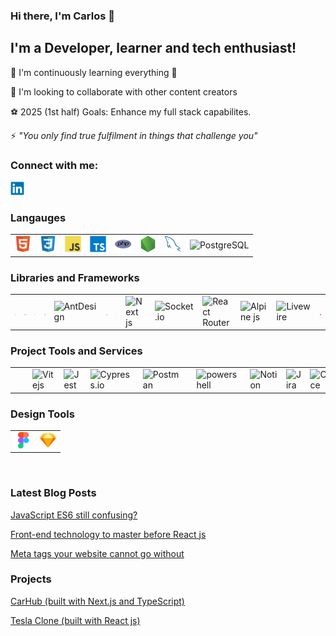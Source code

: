 ### Hi there, I'm Carlos :wave:

## I'm a Developer, learner and tech enthusiast!

:seedling: I'm continuously learning everything :rofl:

:dancers: I'm looking to collaborate with other content creators

:soccer: 2025 (1st half) Goals: Enhance my full stack capabilites.

:zap: _"You only find true fulfilment in things that challenge you"_

### Connect with me:

[<img alt="Carlos 860 | LinkedIn" width="22px" src="https://raw.githubusercontent.com/devicons/devicon/2ae2a900d2f041da66e950e4d48052658d850630/icons/linkedin/linkedin-original.svg" />](https://www.linkedin.com/in/carlos-timotheus-b276b4176/)

### Langauges

<table>
    <tbody>
        <tr>
            <td>
                <img alt="HTML5" width="26px" title="HTML5" src="https://raw.githubusercontent.com/devicons/devicon/2ae2a900d2f041da66e950e4d48052658d850630/icons/html5/html5-original.svg" />
            </td>
            <td>
                <img alt="CSS3" width="26px" title="CCS3" src="https://raw.githubusercontent.com/devicons/devicon/2ae2a900d2f041da66e950e4d48052658d850630/icons/css3/css3-original.svg" />
            </td>
            <td>
                <img alt="JavaScript" width="26px" title="JavaScript" src="https://raw.githubusercontent.com/devicons/devicon/2ae2a900d2f041da66e950e4d48052658d850630/icons/javascript/javascript-original.svg" />
            </td>
            <td>
                <img alt="TypeScript" width="26px" title="TypeScript" src="https://raw.githubusercontent.com/devicons/devicon/2ae2a900d2f041da66e950e4d48052658d850630/icons/typescript/typescript-original.svg" />
            </td>
            <td>
                <img alt="PHP" width="26px" title="PHP" src="https://raw.githubusercontent.com/devicons/devicon/2ae2a900d2f041da66e950e4d48052658d850630/icons/php/php-original.svg" />
            </td>
            <td>
                <img alt="Node js" width="26px" title="Node js" src="https://raw.githubusercontent.com/devicons/devicon/2ae2a900d2f041da66e950e4d48052658d850630/icons/nodejs/nodejs-original.svg" />
            </td>
            <td>
                <img alt="MySQL" width="26px" title="MySQL" src="https://raw.githubusercontent.com/devicons/devicon/2ae2a900d2f041da66e950e4d48052658d850630/icons/mysql/mysql-original.svg" />
            </td>
            <td>               
                <img alt="PostgreSQL" width="26px" title="PostgreSQL" src="https://cdn.jsdelivr.net/gh/devicons/devicon@latest/icons/postgresql/postgresql-original.svg" />
            </td>
        </tr>
    </tbody>
</table>

### Libraries and Frameworks

<table>
    <tbody>
        <tr>
            <td>
                <img alt="SASS" width="26px" title="SASS" src="https://raw.githubusercontent.com/devicons/devicon/2ae2a900d2f041da66e950e4d48052658d850630/icons/sass/sass-original.svg" />
            </td>
            <td>
                <img alt="Bootstrap" width="26px" title="Bootstrap" src="https://raw.githubusercontent.com/devicons/devicon/2ae2a900d2f041da66e950e4d48052658d850630/icons/bootstrap/bootstrap-original.svg" />
            </td>
            <td>
                <img alt="Tailwind CSS" width="26px" title="Tailwind CSS" src="https://raw.githubusercontent.com/devicons/devicon/2ae2a900d2f041da66e950e4d48052658d850630/icons/tailwindcss/tailwindcss-plain.svg" />
            </td>
            <td>
                <img alt="Material UI" width="26px" title="Material UI" src="https://raw.githubusercontent.com/devicons/devicon/2ae2a900d2f041da66e950e4d48052658d850630/icons/materialui/materialui-original.svg" />
            </td>
            <td>
                <img alt="AntDesign" width="26px" title="AntDesign" src="https://cdn.jsdelivr.net/gh/devicons/devicon@latest/icons/antdesign/antdesign-original.svg" />
            </td>
            <td>
                <img alt="jQuery" width="26px" title="jQuery" src="https://raw.githubusercontent.com/devicons/devicon/2ae2a900d2f041da66e950e4d48052658d850630/icons/jquery/jquery-original.svg" />
            </td>
            <td>
                <img alt="React js" width="26px" title="React js" src="https://raw.githubusercontent.com/devicons/devicon/2ae2a900d2f041da66e950e4d48052658d850630/icons/react/react-original.svg" />
            </td>
            <td>
                <img alt="Next js" width="26px" title="Next js" src="https://cdn.jsdelivr.net/gh/devicons/devicon@latest/icons/nextjs/nextjs-original.svg" />
            </td>
            <td>
                <img alt="Socket.io" width="26px" title="Socket.io" src="https://cdn.jsdelivr.net/gh/devicons/devicon@latest/icons/socketio/socketio-original.svg" />
            </td>
            <td>
                <img alt="React Router" width="26px" title="React Router" src="https://cdn.jsdelivr.net/gh/devicons/devicon@latest/icons/reactrouter/reactrouter-original-wordmark.svg" />
            </td>
            <td>  
                <img alt="Alpine js" width="26px" title="Alpine js" src="https://cdn.jsdelivr.net/gh/devicons/devicon@latest/icons/alpinejs/alpinejs-original.svg" />
            </td>
            <td>
                <img alt="Livewire" width="26px" title="Livewire"src="https://cdn.jsdelivr.net/gh/devicons/devicon@latest/icons/livewire/livewire-original-wordmark.svg" />
            </td>
            <td>
                <img alt="Laravel" width="26px" title="Laravel" src="https://raw.githubusercontent.com/devicons/devicon/2ae2a900d2f041da66e950e4d48052658d850630/icons/laravel/laravel-plain.svg" />
            </td>
        </tr>
    </tbody>
</table>

### Project Tools and Services

<table>
    <tbody>
        <tr>
            <td>
                <img alt="NPM" width="26px" title="NPM" src="https://raw.githubusercontent.com/devicons/devicon/2ae2a900d2f041da66e950e4d48052658d850630/icons/npm/npm-original-wordmark.svg" />
            </td>
            <td>
                <img alt="Webpack" width="26px" title="Webpack" src="https://raw.githubusercontent.com/devicons/devicon/2ae2a900d2f041da66e950e4d48052658d850630/icons/webpack/webpack-original.svg" />
            </td>
            <td>
                <img alt="Vitejs" width="26px" title="Vitejs" src="https://cdn.jsdelivr.net/gh/devicons/devicon@latest/icons/vitejs/vitejs-original.svg" />
            </td>
            <td>
                <img alt="Jest" width="26px" title="Jest" src="https://cdn.jsdelivr.net/gh/devicons/devicon@latest/icons/jest/jest-plain.svg" />
            </td>
            <td>
                <img alt="Cypress.io" width="26px" title="Cypress.io" src="https://cdn.jsdelivr.net/gh/devicons/devicon@latest/icons/cypressio/cypressio-original.svg" />
            </td>
            <td>
                <img alt="Postman" width="26px" title="Postman" src="https://cdn.jsdelivr.net/gh/devicons/devicon@latest/icons/postman/postman-original.svg" />
            </td>
            <td>
                <img alt="vscode" width="26px" title="vscode" src="https://raw.githubusercontent.com/devicons/devicon/2ae2a900d2f041da66e950e4d48052658d850630/icons/vscode/vscode-original.svg" />
            </td>
            <td>
                <img alt="powershell" width="26px" title="powershell" src="https://cdn.jsdelivr.net/gh/devicons/devicon@latest/icons/powershell/powershell-original.svg" />
            </td>
            <td>
                <img alt="Notion" width="26px" title="Notion" src="https://cdn.jsdelivr.net/gh/devicons/devicon@latest/icons/notion/notion-original.svg" />
            </td>
            <td>
                <img alt="Jira" width="26px" title="Jira" src="https://cdn.jsdelivr.net/gh/devicons/devicon@latest/icons/jira/jira-original.svg" />
            </td>
            <td>
                <img alt="Confluence" width="26px" title="Confluence" src="https://cdn.jsdelivr.net/gh/devicons/devicon@latest/icons/confluence/confluence-original.svg" />
            </td>
            <td>
                <img alt="Slack" width="26px" title="Slack" src="https://raw.githubusercontent.com/devicons/devicon/2ae2a900d2f041da66e950e4d48052658d850630/icons/slack/slack-original.svg" />
            </td>
            <td>
                <img alt="Wordpress" width="26px" title="WordPress" src="https://raw.githubusercontent.com/devicons/devicon/2ae2a900d2f041da66e950e4d48052658d850630/icons/wordpress/wordpress-original.svg" />
            </td>
            <td>
                <img alt="Netlify" width="26px" title="Netlify" src="https://cdn.jsdelivr.net/gh/devicons/devicon@latest/icons/netlify/netlify-original.svg" />
            </td>
            <td>
                <img alt="Vercel" width="26px" title="Vercel" src="https://cdn.jsdelivr.net/gh/devicons/devicon@latest/icons/vercel/vercel-original.svg" />
            </td>
        </tr>
    </tbody>
</table>

### Design Tools

<table>
    <tbody>
        <tr>
            <td>
                <img alt="Figma" width="26px" title="Figma" src="https://raw.githubusercontent.com/devicons/devicon/2ae2a900d2f041da66e950e4d48052658d850630/icons/figma/figma-original.svg" />
            </td>
            <td>
                <img alt="Sketch" width="26px" title="Sketch" src="https://raw.githubusercontent.com/devicons/devicon/2ae2a900d2f041da66e950e4d48052658d850630/icons/sketch/sketch-original.svg" />
            </td>
        </tr>
    </tbody>
</table>

<br>

### Latest Blog Posts

[JavaScript ES6 still confusing?](https://www.ciphercode.co.za/views/blog/javascript-es6.php)

[Front-end technology to master before React js](https://www.ciphercode.co.za/views/blog/front-end-technology-to-master.php)

[Meta tags your website cannot go without](https://www.ciphercode.co.za/views/blog/meta-tags.php)

### Projects

[CarHub (built with Next.js and TypeScript)](https://github.com/Carlos-860/car-showcase/)

[Tesla Clone (built with React js)](https://carlos-860.github.io/Tesla-Clone/)

<!---

    RECOMMENDATIONS!!!
    -> Link icons to relevant project or code snippets in my repo.

-->
